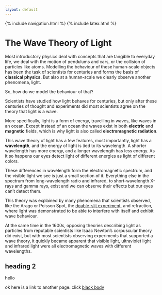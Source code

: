 ```yaml
---
layout: default
---
```


{% include navigation.html %}
{% include latex.html %}

# The Wave Theory of Light

Most introductory physics deal with concepts that are tangible to everyday life, we deal with the motion of pendulums and cars, or the collision of particles like atoms. Modelling the behaviour of these human-scale objects has been the task of scientists for centuries and forms the basis of **classical physics**. But also at a human-scale we clearly observe another phenomena, light.


So, how do we model the behaviour of that?

Scientists have studied how light behaves for centuries, but only after these centuries of thought and experiments did most scientists agree on the theory that light is a wave. 

More specifically, light is a form of energy, travelling in waves, like waves in an ocean. Except instead of an ocean the waves exist in both **electric** and **magnetic** fields, which is why light is also called **electromagnetic radiation**. 

This wave theory of light has a few features, most importantly, light has a **wavelength**, and the energy of light is tied to its wavelength. A shorter wavelength has more energy, and a longer wavelength has less energy. As it so happens our eyes detect light of different energies as light of different colors.

These differences in wavelength form the electromagnetic spectrum, and the visible light we see is just a small section of it. Everything else in the spectrum from long-wavelength radio and infrared, to short-wavelength X-rays and gamma rays, exist and we can observe their effects but our eyes can’t detect them.

This theory was explained by many phenomena that scientists observed, like the Arago or Poisson Spot, the [double-slit experiment](doubleslit), and refraction, where light was demonstrated to be able to interfere with itself and exhibit wave behaviour.

At the same time in the 1600s, opposing theories describing light as particles from reputable scientists like Isaac Newton’s corpuscular theory did exist, but with most scientists observing experiments that supported a wave theory, it quickly became apparent that visible light, ultraviolet light and infrared light were all electromagnetic waves with different wavelengths.


## heading 2
hello

ok here is a link to another page. click [black body](blackbody)
